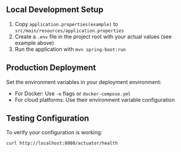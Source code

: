 ## Local Development Setup

1. Copy `application.properties(example)` to `src/main/resources/application.properties`
2. Create a `.env` file in the project root with your actual values (see example above)
3. Run the application with `mvn spring-boot:run`

## Production Deployment

Set the environment variables in your deployment environment:
- For Docker: Use `-e` flags or `docker-compose.yml`
- For cloud platforms: Use their environment variable configuration

## Testing Configuration

To verify your configuration is working:
```bash
curl http://localhost:8080/actuator/health